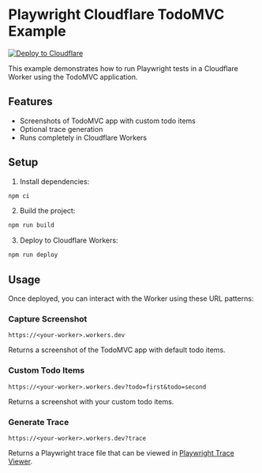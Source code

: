 # Playwright Cloudflare TodoMVC Example

[![Deploy to Cloudflare](https://deploy.workers.cloudflare.com/button)](https://deploy.workers.cloudflare.com/?url=https://github.com/cloudflare/playwright/tree/main/packages/playwright-cloudflare/examples/todomvc)

This example demonstrates how to run Playwright tests in a Cloudflare Worker using the TodoMVC application.

## Features

- Screenshots of TodoMVC app with custom todo items
- Optional trace generation
- Runs completely in Cloudflare Workers

## Setup

1. Install dependencies:
```bash
npm ci
```

2. Build the project:
```bash
npm run build
```

3. Deploy to Cloudflare Workers:
```bash
npm run deploy
```

## Usage

Once deployed, you can interact with the Worker using these URL patterns:

### Capture Screenshot
```
https://<your-worker>.workers.dev
```
Returns a screenshot of the TodoMVC app with default todo items.

### Custom Todo Items
```
https://<your-worker>.workers.dev?todo=first&todo=second
```
Returns a screenshot with your custom todo items.

### Generate Trace
```
https://<your-worker>.workers.dev?trace
```
Returns a Playwright trace file that can be viewed in [Playwright Trace Viewer](https://playwright.dev/docs/trace-viewer).
